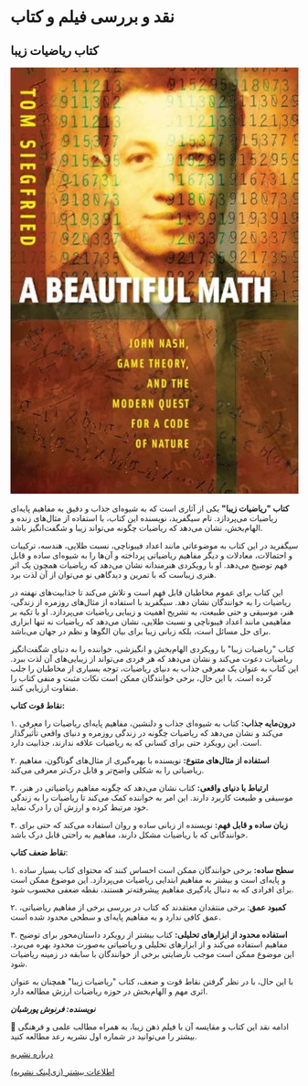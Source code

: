 # نقد و بررسی فیلم و کتاب


## کتاب ریاضیات زیبا


![A beautiful math](A-beautiful-math.jpg)


**کتاب "ریاضیات زیبا"** یکی از آثاری است که به شیوه‌ای جذاب و دقیق به مفاهیم پایه‌ای ریاضیات می‌پردازد. تام سیگفرید، نویسنده این کتاب، با استفاده از مثال‌های زنده و الهام‌بخش، نشان می‌دهد که ریاضیات چگونه می‌تواند زیبا و شگفت‌انگیز باشد.


سیگفرید در این کتاب به موضوعاتی مانند اعداد فیبوناچی، نسبت طلایی، هندسه، ترکیبات و احتمالات، معادلات و دیگر مفاهیم ریاضیاتی پرداخته و آن‌ها را به شیوه‌ای ساده و قابل فهم توضیح می‌دهد. او با رویکردی هنرمندانه نشان می‌دهد که ریاضیات همچون یک اثر هنری زیباست که با تمرین و دیدگاهی نو می‌توان از آن لذت برد.


این کتاب برای عموم مخاطبان قابل فهم است و تلاش می‌کند تا جذابیت‌های نهفته در ریاضیات را به خوانندگان نشان دهد. سیگفرید با استفاده از مثال‌های روزمره از زندگی، هنر، موسیقی و حتی طبیعت، به تشریح اهمیت و زیبایی ریاضیات می‌پردازد. او با تکیه بر مفاهیمی مانند اعداد فیبوناچی و نسبت طلایی، نشان می‌دهد که ریاضیات نه تنها ابزاری برای حل مسائل است، بلکه زبانی زیبا برای بیان الگوها و نظم در جهان می‌باشد.


کتاب "ریاضیات زیبا" با رویکردی الهام‌بخش و انگیزشی، خواننده را به دنیای شگفت‌انگیز ریاضیات دعوت می‌کند و نشان می‌دهد که هر فردی می‌تواند از زیبایی‌های آن لذت ببرد. این کتاب به عنوان یک معرفی جذاب به دنیای ریاضیات، توجه بسیاری از مخاطبان را جلب کرده است. با این حال، برخی خوانندگان ممکن است نکات مثبت و منفی کتاب را متفاوت ارزیابی کنند.


**نقاط قوت کتاب:**


۱. **درون‌مایه جذاب:** کتاب به شیوه‌ای جذاب و دلنشین، مفاهیم پایه‌ای ریاضیات را معرفی می‌کند و نشان می‌دهد که ریاضیات چگونه در زندگی روزمره و دنیای واقعی تأثیرگذار است. این رویکرد حتی برای کسانی که به ریاضیات علاقه ندارند، جذابیت دارد.


۲. **استفاده از مثال‌های متنوع:** نویسنده با بهره‌گیری از مثال‌های گوناگون، مفاهیم ریاضیاتی را به شکلی واضح‌تر و قابل درک‌تر معرفی می‌کند.


۳. **ارتباط با دنیای واقعی:** کتاب نشان می‌دهد که چگونه مفاهیم ریاضیاتی در هنر، موسیقی و طبیعت کاربرد دارند. این امر به خواننده کمک می‌کند تا ریاضیات را به زندگی خود مرتبط کرده و ارزش آن را درک نماید.


۴. **زبان ساده و قابل فهم:** نویسنده از زبانی ساده و روان استفاده می‌کند که حتی برای خوانندگانی که با ریاضیات مشکل دارند، مفاهیم به راحتی قابل درک باشد.


**نقاط ضعف کتاب**:


۱. **سطح ساده:** برخی خوانندگان ممکن است احساس کنند که محتوای کتاب بسیار ساده و پایه‌ای است و بیشتر به مفاهیم ابتدایی ریاضیات می‌پردازد. این موضوع ممکن است برای افرادی که به دنبال یادگیری مفاهیم پیشرفته‌تر هستند، نقطه ضعفی محسوب شود.


۲. **کمبود عمق**: برخی منتقدان معتقدند که کتاب در بررسی برخی از مفاهیم ریاضیاتی، عمق کافی ندارد و به مفاهیم پایه‌ای و سطحی محدود شده است.


۳. **استفاده محدود از ابزارهای تحلیلی:** کتاب بیشتر از رویکرد داستان‌محور برای توضیح مفاهیم استفاده می‌کند و از ابزارهای تحلیلی و ریاضیاتی به‌صورت محدود بهره می‌برد. این موضوع ممکن است موجب نارضایتی برخی از خوانندگان با سابقه در زمینه ریاضیات شود.


با این حال، با در نظر گرفتن نقاط قوت و ضعف، کتاب "ریاضیات زیبا" همچنان به عنوان اثری مهم و الهام‌بخش در حوزه ریاضیات ارزش مطالعه دارد.

 
***نویسنده: فرنوش پورشبان***


🔹 ادامه نقد این کتاب و مقایسه آن با فیلم ذهن زیبا، به همراه مطالب علمی و فرهنگی بیشتر را می‌توانید در شماره اول نشریه رعد مطالعه کنید.


[درباره نشریه](/نشریه)


[اطلاعات بیشتر (زی‌لینک نشریه)](https://zil.ink/raadjournal)

